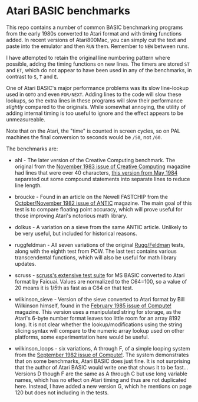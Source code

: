 # Atari BASIC benchmarks

This repo contains a number of common BASIC benchmarking programs from the early 1980s converted to Atari format and with timing functions added. In recent versions of Atari800Mac, you can simply cut the text and paste into the emulator and then `RUN` them. Remember to `NEW` between runs.

I have attempted to retain the original line numbering pattern where possible, adding the timing functions on new lines. The timers are stored `ST` and `ET`, which do not appear to have been used in any of the benchmarks, in contrast to `S`, `T` and `E`. 

One of Atari BASIC's major performance problems was its slow line-lookup used in `GOTO` and even `FOR/NEXT`. Adding lines to the code will slow these lookups, so the extra lines in these programs will slow their performance *slightly* compared to the originals. While somewhat annoying, the utility of adding internal timing is too useful to ignore and the effect appears to be unmeasureable.

Note that on the Atari, the "time" is counted in screen cycles, so on PAL machines the final conversion to seconds would be `/50`, not `/60`.

The benchmarks are:

- ahl - The later version of the Creative Computing benchmark. The original from the [November 1983 issue of Creative Computing](https://archive.org/details/creativecomputing-1983-11/page/n269) magazine had lines that were over 40 characters, [this version from May 1984](https://archive.org/details/creativecomputing-1984-03/page/n7) separated out some compound statements into separate lines to reduce line length.

- broucke - Found in an article on the Newell FASTCHIP from the [October/November 1982 issue of ANTIC](https://archive.org/details/1982-10-anticmagazine/page/n15/mode/2up) magazine. The main goal of this test is to compare floating point accuracy, which will prove useful for those improving Atari's notorious math library.

- dolkus - A variation on a sieve from the same ANTIC article. Unlikely to be very useful, but included for historical reasons.

- ruggfeldman - All seven variations of the original [Rugg/Feldman](https://en.wikipedia.org/wiki/Rugg/Feldman_benchmarks) tests, along with the eighth test from PCW. The last test contains various transcendental functions, which will also be useful for math library updates.

- scruss - [scruss's extensive test suite](https://github.com/scruss/bench64) for MS BASIC converted to Atari format by Faicuai. Values are normalized to the C64=100, so a value of 20 means it is 1/5th as fast as a C64 on that test.

- wilkinson_sieve - Version of the sieve converted to Atari format by Bill Wilkinson himself, found in the [February 1985 issue of Compute!](https://archive.org/details/1985-02-compute-magazine/page/n139/mode/2up) magazine. This version uses a manipulated string for storage, as the Atari's 6-byte number format leaves too little room for an array 8192 long. It is not clear whether the lookup/modifications using the string slicing syntax will compare to the numeric array lookup used on other platforms, some experimentation here would be useful.

- wilkinson_loops - six variations, A through F, of a simple looping system from the [September 1982 issue of Compute!](https://archive.org/details/1982-09-compute-magazine/page/n117/mode/2up). The system demonstrates that on some benchmarks, Atari BASIC does just fine. It is not surprising that the author of Atari BASIC would write one that shows it to be fast... Versions D though F are the same as A through C but use long variable names, which has no effect on Atari timing and thus are not duplicated here. Instead, I have added a new version G, which he mentions on page 120 but does not including in the tests.
